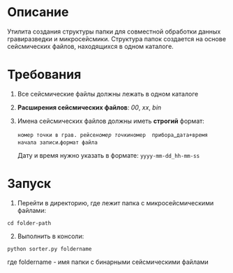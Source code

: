 # Описание
Утилита создания структуры папки для совместной обработки данных гравиразведки
и микросейсмики.
Структура папок создается на основе сейсмических файлов, находящихся в 
одном каталоге.

# Требования
1. Все сейсмические файлы должны лежать в одном каталоге
2. **Расширения сейсмических файлов**: *00*, *xx*, *bin*
3. Имена сейсмических файлов должны иметь __строгий__ формат:

   ```номер точки в грав. рейсе```_```номер точки```_```номер 
   прибора```_```дата+время начала записи```.```формат файла```

   Дату и время нужно указать в формате:
   ```yyyy-mm-dd_hh-mm-ss```

# Запуск
1. Перейти в директорию, где лежит папка с микросейсмическими файлами:
```commandline
cd folder-path
```

2. Выполнить в консоли:
```commandline
python sorter.py foldername
```
где foldername - имя папки с бинарными сейсмическими файлами